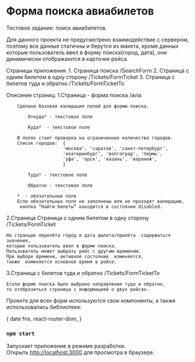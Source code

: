 # Форма поиска авиабилетов

Тестовое задание: поиск авиабилетов.

Для данного проекта не предусмотрено взаимодействие с сервером, поэтому все данные статичны и берутся из макета, кроме данных которые пользователь ввел в форму поиска(город,  дата), они  динамически отображаются в карточке рейса.

Страницы приложения:
    1. Страница поиска  /SearchForm
    2. Страница с одним билетом в одну сторону /Tickets/FormTicket
    3. Страница с билетов туда и обратно /Tickets/FormTicketTo

Описание страниц:
    1.Страница - форма поиска  /avia

        Сделана базовая валидация полей для формы поиска.

            Откуда* - текстовое поле

            Куда*  - текстовое поле

        В полях стоит проверка на ограниченное количество городов.
        Список городов:  {
                         'москва', 'саратов', 'санкт-петербург', 
                         'екатеринбург', 'волгоград', 'пермь',
                         'уфа', 'орск', 'казань', 'воронеж',
                         }

            Туда* - текстовое поле

            Обратно - текстовое поле

        *  - обязательные поля
        Если обязательных поля не заполнены или не проходят валидацию,
         кнопка “Найти билеты” находится в состоянии disabled.


 2.Страница Страница с одним билетом в одну сторону /Tickets/FormTicket

    На странцие перелёта город и дата вылета/прилёта  содержаться значения, 
    которые пользователь ввел в форме поиска.
    Пользователь может выбрать рейс с другим временем. 
    При выборе времени, активное состояние  изменяется, 
    также  изменяется основное время в рейсе.

 3.Страница с билетов туда и обратно /Tickets/FormTicketTo

    Есоли форме поиска было выбрано направление туда и обратно, 
    то отобразиться страница с информацией о двух рейсах.

Проекте для всех форм используются свои компоненты,
 а также использовались библиотеки: 
 
{
    date fns,
    react-router-dom,
 }


### `npm start`

Запускает приложение в режиме разработки.\
Открыть [http://localhost:3000](http://localhost:3000) для просмотра в браузере.
